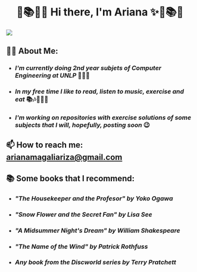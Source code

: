   # <h1 align="center"> 🧮📚✨🍒  Hi there, I'm Ariana ✨🍒📚🧮 </h1>

<picture>
  <img src="https://images8.alphacoders.com/999/999765.jpg"> 
</picture>

## 👩🏻 About Me:

- ### ***I'm currently doing 2nd year subjets of Computer Engineering at UNLP*** 👩🏻‍💻
- ### ***In my free time I like to read, listen to music, exercise and eat*** 📚🎶🏃‍♀️🥪
- ### ***I'm working on repositories with exercise solutions of some subjects that I will, hopefully, posting soon*** 😉  
  
## 📫 How to reach me: arianamagaliariza@gmail.com  
  
## 📚 Some books that I recommend:
- ### ***"The Housekeeper and the Profesor" by Yoko Ogawa***
- ### ***"Snow Flower and the Secret Fan" by Lisa See***
- ### ***"A Midsummer Night's Dream" by William Shakespeare***
- ### ***"The Name of the Wind" by Patrick Rothfuss***
- ### ***Any book from the Discworld series by Terry Pratchett***

<!--
**ArianaMagaliAriza/ArianaMagaliAriza** is a ✨ _special_ ✨ repository because its `README.md` (this file) appears on your GitHub profile.

Here are some ideas to get you started:
https://i.pinimg.com/originals/d2/a1/7d/d2a17d2bb2628f844036cd01524c8243.jpg
- 🔭 I’m currently working on ...
- 🌱 I’m currently learning ...
- 👯 I’m looking to collaborate on ...
- 🤔 I’m looking for help with ...
- 💬 Ask me about ...
- 📫 How to reach me: ...
- 😄 Pronouns: ...
- ⚡ Fun fact: ...
-->
